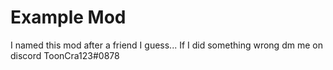 # Example Mod
 I named this mod after a friend I guess...
 If I did something wrong dm me on discord ToonCra123#0878
